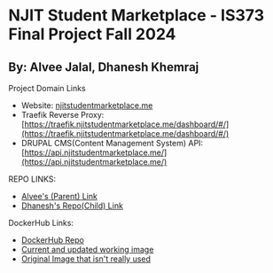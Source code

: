# NJIT Student Marketplace - IS373 Final Project Fall 2024
## By: Alvee Jalal, Dhanesh Khemraj

Project Domain Links
* Website: [njitstudentmarketplace.me](njitstudentmarketplace.me)
* Traefik Reverse Proxy: [https://traefik.njitstudentmarketplace.me/dashboard/#/](https://traefik.njitstudentmarketplace.me/dashboard/#/)
* DRUPAL CMS(Content Management System) API: [https://api.njitstudentmarketplace.me/](https://api.njitstudentmarketplace.me/)

REPO LINKS:
*  [Alvee's (Parent) Link](https://github.com/AlveeJalal/njitstudentmarketplace)
*  [Dhanesh's Repo(Child) Link](https://github.com/dhanesh-kh/njitstudentmarketplace)

DockerHub Links:
*  [DockerHub Repo](https://hub.docker.com/repository/docker/alveejalal/njitstudentmarketplaceis373/general)
*  [Current and updated working image](https://hub.docker.com/repository/docker/alveejalal/njitstudentmarketplaceis373/tags/register/sha256-abf51a80796dda13320aa93b19f46415d22eb5e954464651896f6ff29bc680b1)
*  [Original Image that isn't really used](https://hub.docker.com/repository/docker/alveejalal/njitstudentmarketplaceis373/tags/latest/sha256-dcb3ebfd8352f5c54bc9bac26df6bff6b8c93f181db5c48a6a61c594ccb2f5a4)
